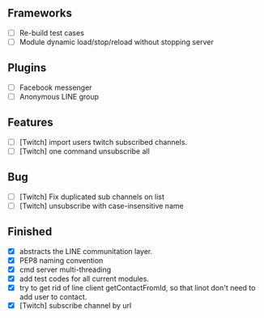 ## Frameworks
- [ ] Re-build test cases
- [ ] Module dynamic load/stop/reload without stopping server

## Plugins
- [ ] Facebook messenger
- [ ] Anonymous LINE group

## Features
- [ ] [Twitch] import users twitch subscribed channels.
- [ ] [Twitch] one command unsubscribe all

## Bug
- [ ] [Twitch] Fix duplicated sub channels on list
- [ ] [Twitch] unsubscribe with case-insensitive name

## Finished
- [x] abstracts the LINE communitation layer.
- [x] PEP8 naming convention
- [x] cmd server multi-threading
- [x] add test codes for all current modules.
- [x] try to get rid of line client getContactFromId, so that linot don't need to add user to contact.
- [x] [Twitch] subscribe channel by url
